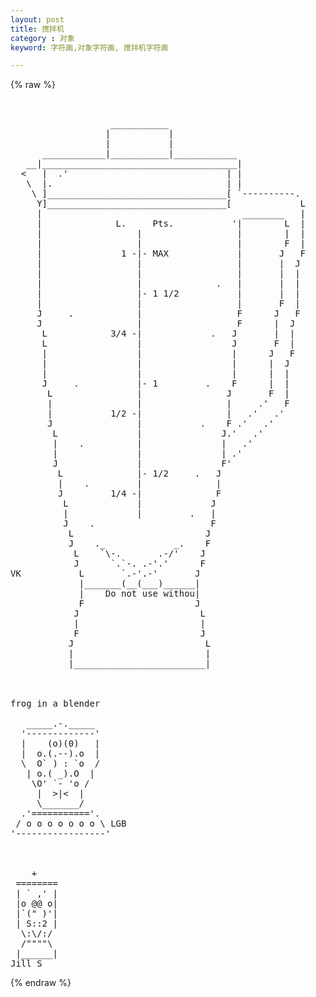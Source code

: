 ```yaml
---
layout: post
title: 搅拌机
category : 对象
keyword: 字符画,对象字符画, 搅拌机字符画

---
```

{% raw %}
<pre>


                   ___________
                  |           |
                  |           |
      ____________|___________|____________
   __|_____________________________________|
  <   |  .'                              | |
   \  |.                                 | |
    \ ]__________________________________[ `----------. 
     Y]__________________________________[             L
     |                                      ________   |
     |              L.     Pts.           '|        L  |
     |                  |                  |        |  |
     |                  |                  |        F  |
     |               1 -|- MAX             |       J   F
     |                  |                  |       |  J
     |                  |                  |       |  |
     |                  |              .   |       |  |
     |                  |- 1 1/2           |       |  |
     |                  |                  |       F  |
     J     .            |                  F      J   F
     J                  |                  F      |  J
      L            3/4 -|             .   J       |  |
      L                 |                 J       F  |
      |                 |                 |      J   F
      |                 |                 |      |  J
      |                 |                 |      |  |
      J     .           |- 1         .    F      |  |
       L                |                J       F  |
       |                |                |     .'   F
       |           1/2 -|                |   .'   .'
       J                |           .    F .'   .'
        L               |               J.'   .'
        |    .          |               |   .'
        |               |               | .'
        J               |               F'
         L              |- 1/2     .   J
         |    .         |              |
         J         1/4 -|              F
          L             |             J
          |             |         .   |
          J    .                      F
           L                         J
           J    ._             _.    F
            L    `\-.       .-/'    J
            J      `.`-. .-'.'      F
VK           L       `.-'.-'       J
             |_______(__(___)______|
             |    Do not use withou|
             F                     J
            J                       L
            |                       |
            F                       J
           J                         L
           |                         |
           |_________________________|



frog in a blender

   _____.-._____
  '-------------'
  |    (o)(0)   |
  |  o.(.--).o  |
  \  O` ) : `o  /
   | o.( _).O  |
    \O' `- 'o /
     |  >|<  |
     \_______/
  .'==========='.
 / o o o o o o o \ LGB
'-----------------'



    +
 ========
 | ` ,' |
 |o @@ o|
 |`(" )'|
 | S::2 |
  \:\/:/
  /""""\
 |______|
Jill S </pre>
{% endraw %}
